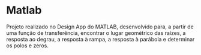 # Matlab

Projeto realizado no Design App do MATLAB, desenvolvido para, a partir de uma função de transferência, encontrar o lugar geométrico das raízes, a resposta ao degrau, a resposta à rampa, a resposta à parábola e determinar os polos e zeros.
